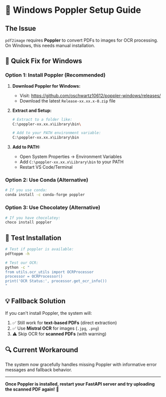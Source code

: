 # 🔧 Windows Poppler Setup Guide

## The Issue
`pdf2image` requires **Poppler** to convert PDFs to images for OCR processing. On Windows, this needs manual installation.

## 🚀 Quick Fix for Windows

### Option 1: Install Poppler (Recommended)

1. **Download Poppler for Windows:**
   - Visit: https://github.com/oschwartz10612/poppler-windows/releases/
   - Download the latest `Release-xx.xx.x-0.zip` file

2. **Extract and Setup:**
   ```bash
   # Extract to a folder like:
   C:\poppler-xx.xx.x\Library\bin\
   
   # Add to your PATH environment variable:
   C:\poppler-xx.xx.x\Library\bin
   ```

3. **Add to PATH:**
   - Open System Properties → Environment Variables
   - Add `C:\poppler-xx.xx.x\Library\bin` to your PATH
   - Restart VS Code/Terminal

### Option 2: Use Conda (Alternative)

```bash
# If you use conda:
conda install -c conda-forge poppler
```

### Option 3: Use Chocolatey (Alternative)

```bash
# If you have chocolatey:
choco install poppler
```

## 🧪 Test Installation

```bash
# Test if poppler is available:
pdftoppm -h

# Test our OCR:
python -c "
from utils.ocr_utils import OCRProcessor
processor = OCRProcessor()
print('OCR Status:', processor.get_ocr_info())
"
```

## 💡 Fallback Solution

If you can't install Poppler, the system will:
1. ✅ Still work for **text-based PDFs** (direct extraction)  
2. ✅ Use **Mistral OCR** for images (`.jpg`, `.png`)
3. ⚠️ Skip OCR for **scanned PDFs** (with warning)

## 🔍 Current Workaround

The system now gracefully handles missing Poppler with informative error messages and fallback behavior.

---

**Once Poppler is installed, restart your FastAPI server and try uploading the scanned PDF again!** 🎉